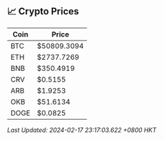 ## 📈 Crypto Prices

| Coin | Price |
| ---- | ----- |
| BTC | $50809.3094 |
| ETH | $2737.7269 |
| BNB | $350.4919 |
| CRV | $0.5155 |
| ARB | $1.9253 |
| OKB | $51.6134 |
| DOGE | $0.0825 |

_Last Updated: 2024-02-17 23:17:03.622 +0800 HKT_